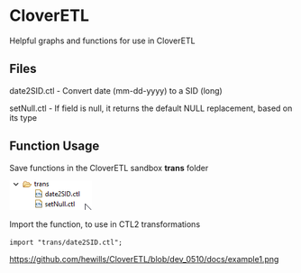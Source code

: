 # CloverETL
Helpful graphs and functions for use in CloverETL   
   
## Files ##   
   
date2SID.ctl - Convert date (mm-dd-yyyy) to a SID (long)   
   
setNull.ctl - If field is null, it returns the default NULL replacement, based on its type
   
   
## Function Usage ##   
   
Save functions in the CloverETL sandbox **trans** folder   
   
![function usage](/docs/example1.png)   
   
Import the function, to use in CTL2 transformations   
   
`import "trans/date2SID.ctl";`   

https://github.com/hewills/CloverETL/blob/dev_0510/docs/example1.png